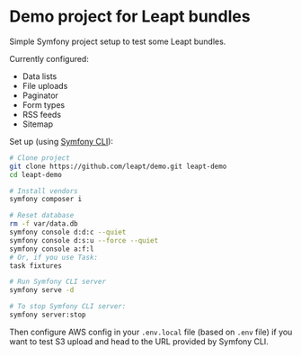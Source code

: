 Demo project for Leapt bundles
==============================

Simple Symfony project setup to test some Leapt bundles.

Currently configured:

* Data lists
* File uploads
* Paginator
* Form types
* RSS feeds
* Sitemap

Set up (using [Symfony CLI](https://symfony.com/download)):

```bash
# Clone project
git clone https://github.com/leapt/demo.git leapt-demo
cd leapt-demo

# Install vendors
symfony composer i

# Reset database
rm -f var/data.db
symfony console d:d:c --quiet
symfony console d:s:u --force --quiet
symfony console a:f:l
# Or, if you use Task:
task fixtures

# Run Symfony CLI server
symfony serve -d

# To stop Symfony CLI server:
symfony server:stop
```

Then configure AWS config in your `.env.local` file (based on `.env` file) if you want to test S3 upload and head to the URL provided by Symfony CLI.

